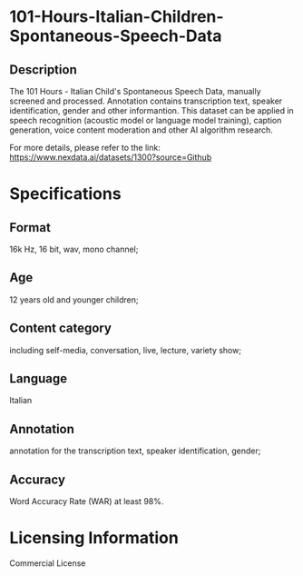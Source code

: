 # 101-Hours-Italian-Children-Spontaneous-Speech-Data

## Description
The 101 Hours - Italian Child's Spontaneous Speech Data, manually screened and processed. Annotation contains transcription text, speaker identification, gender and other informantion. This dataset can be applied in speech recognition (acoustic model or language model training), caption generation, voice content moderation and other AI algorithm research.

For more details, please refer to the link: https://www.nexdata.ai/datasets/1300?source=Github


# Specifications
## Format
16k Hz, 16 bit, wav, mono channel;
## Age
12 years old and younger children;
## Content category
including self-media, conversation, live, lecture, variety show;
## Language
Italian
## Annotation
annotation for the transcription text, speaker identification, gender;
## Accuracy
Word Accuracy Rate (WAR) at least 98%.

# Licensing Information
Commercial License
